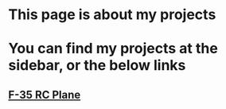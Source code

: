 # This page is about my projects <br> <br> You can find my projects at the sidebar, or the below links

## [F-35 RC Plane](./subgroup/F-35/Making%20F-35.md)